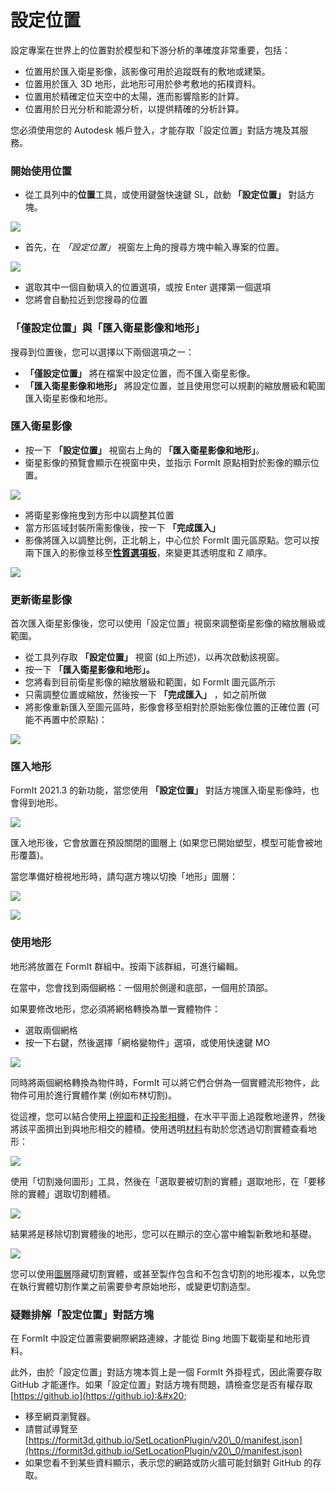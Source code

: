 # 設定位置

設定專案在世界上的位置對於模型和下游分析的準確度非常重要，包括：

* 位置用於匯入衛星影像，該影像可用於追蹤既有的敷地或建築。
* 位置用於匯入 3D 地形，此地形可用於參考敷地的拓樸資料。
* 位置用於精確定位天空中的太陽，進而影響陰影的計算。
* 位置用於日光分析和能源分析，以提供精確的分析計算。

您必須使用您的 Autodesk 帳戶登入，才能存取「設定位置」對話方塊及其服務。

### 開始使用位置

* 從工具列中的**位置**工具，或使用鍵盤快速鍵 SL，啟動 **「設定位置」** 對話方塊。

![](<../.gitbook/assets/location-toolbar (1).png>)

* 首先，在 _「設定位置」_ 視窗左上角的搜尋方塊中輸入專案的位置。&#x20;

![](<../.gitbook/assets/location-step-1 (1).png>)

* 選取其中一個自動填入的位置選項，或按 Enter 選擇第一個選項
* 您將會自動拉近到您搜尋的位置

### 「僅設定位置」與「匯入衛星影像和地形」

搜尋到位置後，您可以選擇以下兩個選項之一：

* **「僅設定位置」** 將在檔案中設定位置，而不匯入衛星影像。
* **「匯入衛星影像和地形」** 將設定位置，並且使用您可以規劃的縮放層級和範圍匯入衛星影像和地形。

### 匯入衛星影像

* 按一下 **「設定位置」** 視窗右上角的 **「匯入衛星影像和地形」**。
* 衛星影像的預覽會顯示在視窗中央，並指示 FormIt 原點相對於影像的顯示位置。

![](../.gitbook/assets/location-step-2.png)

* 將衛星影像拖曳到方形中以調整其位置
* 當方形區域封裝所需影像後，按一下 **「完成匯入」**
* 影像將匯入以調整比例，正北朝上，中心位於 FormIt 圖元區原點。您可以按兩下匯入的影像並移至[**性質選項板**](../formit-introduction/tool-bars.md)，來變更其透明度和 Z 順序。&#x20;

![](../.gitbook/assets/location-step-3.png)

### 更新衛星影像

首次匯入衛星影像後，您可以使用「設定位置」視窗來調整衛星影像的縮放層級或範圍。

* 從工具列存取 **「設定位置」** 視窗 (如上所述)，以再次啟動該視窗。
* 按一下 **「匯入衛星影像和地形」。**
* 您將看到目前衛星影像的縮放層級和範圍，如 FormIt 圖元區所示
* 只需調整位置或縮放，然後按一下 **「完成匯入」** ，如之前所做
* 將影像重新匯入至圖元區時，影像會移至相對於原始影像位置的正確位置 (可能不再置中於原點)：

![](../.gitbook/assets/location-step-4.png)

### 匯入地形

FormIt 2021.3 的新功能，當您使用 **「設定位置」** 對話方塊匯入衛星影像時，也會得到地形。

![](../.gitbook/assets/terrain-button\_original.png)

匯入地形後，它會放置在預設關閉的圖層上 (如果您已開始塑型，模型可能會被地形覆蓋)。

當您準備好檢視地形時，請勾選方塊以切換「地形」圖層：

![](<../.gitbook/assets/terrain-layer (1) (1).png>)

![](../.gitbook/assets/terrain\_solid.png)

### 使用地形

地形將放置在 FormIt 群組中。按兩下該群組，可進行編輯。

在當中，您會找到兩個網格：一個用於側邊和底部，一個用於頂部。

如果要修改地形，您必須將網格轉換為單一實體物件：

* 選取兩個網格
* 按一下右鍵，然後選擇「網格變物件」選項，或使用快速鍵 MO

![](../.gitbook/assets/terrain-mesh-context.png)

同時將兩個網格轉換為物件時，FormIt 可以將它們合併為一個實體流形物件，此物件可用於進行實體作業 (例如布林切割)。

從這裡，您可以結合使用[上視圖](orthographic-views.md)和[正投影相機](orthographic-camera.md)，在水平平面上追蹤敷地邊界，然後將該平面擠出到與地形相交的體積。使用透明[材料](materials.md)有助於您透過切割實體查看地形：

![](../.gitbook/assets/terrain-cutter-before.png)

使用「切割幾何圖形」工具，然後在「選取要被切割的實體」選取地形，在「要移除的實體」選取切割體積。

![](../.gitbook/assets/terrain-cut-menu.png)

結果將是移除切割實體後的地形，您可以在顯示的空心當中繪製新敷地和基礎。

![](../.gitbook/assets/terrain-cutter-after.png)

您可以使用[圖層](layers.md)隱藏切割實體，或甚至製作包含和不包含切割的地形複本，以免您在執行實體切割作業之前需要參考原始地形，或變更切割造型。

### 疑難排解「設定位置」對話方塊

在 FormIt 中設定位置需要網際網路連線，才能從 Bing 地圖下載衛星和地形資料。

此外，由於「設定位置」對話方塊本質上是一個 FormIt 外掛程式，因此需要存取 GitHub 才能運作。如果「設定位置」對話方塊有問題，請檢查您是否有權存取 [https://github.io](https://github.io):&#x20;

* 移至網頁瀏覽器。
* 請嘗試導覽至 [https://formit3d.github.io/SetLocationPlugin/v20\_0/manifest.json](https://formit3d.github.io/SetLocationPlugin/v20\_0/manifest.json)
* 如果您看不到某些資料顯示，表示您的網路或防火牆可能封鎖對 GitHub 的存取。
